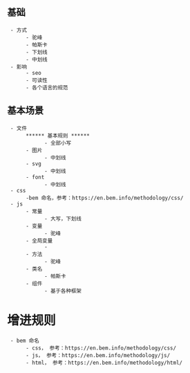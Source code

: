 ## 基础
	 - 方式
		  - 驼峰
		  - 帕斯卡
		  - 下划线
		  - 中划线
	 - 影响
		  - seo
		  - 可读性
		  - 各个语言的规范
## 基本场景
	 - 文件
		  ****** 基本规则 ******
				- 全部小写
		  - 图片
				- 中划线
		  - svg
				- 中划线
		  - font
				- 中划线
	 - css
		  -bem 命名，参考：https://en.bem.info/methodology/css/
	 - js
		  - 常量
				- 大写，下划线
		  - 变量
				- 驼峰
		  - 全局变量
				- 
		  - 方法
				- 驼峰
		  - 类名
				- 帕斯卡
		  - 组件
				- 基于各种框架


# 增进规则
	 - bem 命名
		  - css， 参考：https://en.bem.info/methodology/css/
		  - js， 参考：https://en.bem.info/methodology/js/
		  - html， 参考：https://en.bem.info/methodology/html/
